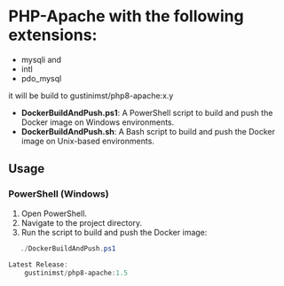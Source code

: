 # PHP-Apache with the following extensions: 
- mysqli and 
- intl
- pdo_mysql

it will be build to gustinimst/php8-apache:x.y

- **DockerBuildAndPush.ps1**: A PowerShell script to build and push the Docker image on Windows environments.
- **DockerBuildAndPush.sh**: A Bash script to build and push the Docker image on Unix-based environments.

## Usage

### PowerShell (Windows)

1. Open PowerShell.
2. Navigate to the project directory.
3. Run the script to build and push the Docker image:
```powershell
   ./DockerBuildAndPush.ps1
   
Latest Release:
    gustinimst/php8-apache:1.5
